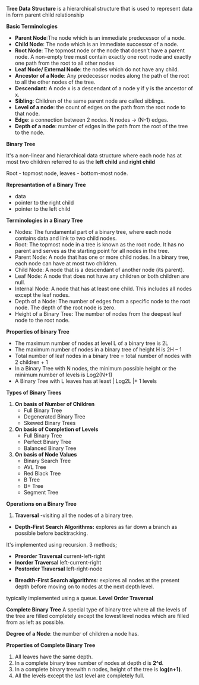 **Tree Data Structure** is a hierarchical structure that is used to represent data in form parent child relationship

**Basic Terminologies**
* **Parent Node**:The node which is an immediate predecessor of a node.
* **Child Node**: The node which is an immediate successor of a node.
* **Root Node**: The topmost node or the node that doesn't have a parent node. A non-empty tree must contain exactly one root node and exactly one path from the root to all other nodes
* **Leaf Node/ External Node**: the nodes which do not have any child.
* **Ancestor of a Node**: Any predecessor nodes along the path of the root  to all the other nodes of the tree.
* **Descendant**: A node x is a descendant of a node y if y is the ancestor of x.
* **Sibling**: Children of the same parent node are called siblings.
* **Level of a node**: the count of edges on the path from the root node to that node.
* **Edge**: a connection between 2 nodes. N nodes -> (N-1) edges.
* **Depth of a node**: number of edges in the path from the root of the tree to the node.

**Binary Tree**

It's a non-linear and hierarchical data structure where each node has at most two children referred to as the **left child** and **right child**

Root - topmost node, leaves - bottom-most node.

**Represantation of a Binary Tree**
* data
* pointer to the right child 
* pointer to the left child

**Terminologies in a Binary Tree**
* Nodes: The fundamental part of a binary tree, where each node contains data and link to two child nodes.
* Root: The topmost node in a tree is known as the root node. It has no parent and serves as the starting point for all nodes in the tree.
* Parent Node: A node that has one or more child nodes. In a binary tree, each node can have at most two children.
* Child Node: A node that is a descendant of another node (its parent).
* Leaf Node: A node that does not have any children or both children are null.
* Internal Node: A node that has at least one child. This includes all nodes except the leaf nodes.
* Depth of a Node: The number of edges from a specific node to the root node. The depth of the root node is zero.
* Height of a Binary Tree: The number of nodes from the deepest leaf node to the root node.

**Properties of binary Tree**
* The maximum number of nodes at level L of a binary tree is 2L
* The maximum number of nodes in a binary tree of height H is 2H – 1
* Total number of leaf nodes in a binary tree = total number of nodes with 2 children + 1
* In a Binary Tree with N nodes, the minimum possible height or the minimum number of levels is Log2(N+1)
* A Binary Tree with L leaves has at least | Log2L |+ 1 levels

**Types of Binary Trees**
1. **On basis of Number of Children**
   * Full Binary Tree
   * Degenerated Binary Tree
   * Skewed Binary Trees
2. **On basis of Completion of Levels**
   * Full Binary Tree
   * Perfect Binary Tree
   * Balanced Binary Tree
3. **On basis of Node Values**
   * Binary Search Tree
   * AVL Tree
   * Red Black Tree
   * B Tree
   * B+ Tree
   * Segment Tree

**Operations on a Binary Tree**
1. **Traversal**
-visiting all the nodes of a binary tree.
- **Depth-First Search Algorithms:** explores as far down a branch as possible before backtracking.

It's implemented using recursion. 3 methods;
* **Preorder Traversal** current-left-right
* **Inorder Traversal** left-current-right
* **Postorder Traversal** left-right-node

- **Breadth-First Search algorithms**: explores all nodes at the present depth before moving on to nodes at the next depth level.

typically implemented using a queue. **Level Order Traversal**


**Complete Binary Tree**
A special type of binary tree where all the levels of the tree are filled completely except the lowest level nodes which are filled from as left as possible.

**Degree of a Node**: the number of children a node has.

**Properties of Complete Binary Tree**
1. All leaves have the same depth.
2. In a complete binary tree number of nodes at depth d is **2^d**.
3. In a complete binary treewith n nodes, height of the tree is **log(n+1)**.
4. All the levels except the last level are completely full.
